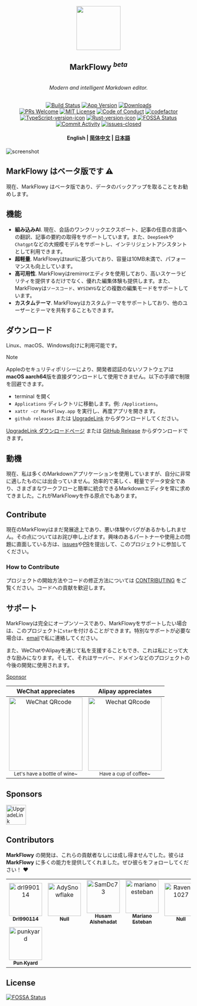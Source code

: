 <div align="center">
  <img align="center" src="./public/logo.png" width="120" height="120" />
</div>

<h2 align="center"/>MarkFlowy <sup><em>beta</em></sup></h2>
<div align='center'>
<br>
<em>Modern and intelligent Markdown editor.</em>
<br>
<br>
</div>

<div align="center">

[![Build Status][build-badge]][build]
[![App Version][version-badge]][release]
[![Downloads][downloads-badge]][release]
<br/>
[![PRs Welcome][prs-welcome-badge]][prs-welcome]
[![MIT License][license-badge]][license]
[![Code of Conduct][coc-badge]][coc]
[![codefactor]](https://www.codefactor.io/repository/github/drl990114/markflowy)
<br/>
[![TypeScript-version-icon]](https://www.typescriptlang.org/)
[![Rust-version-icon]](https://www.rust-lang.org/)
[![FOSSA Status](https://app.fossa.com/api/projects/git%2Bgithub.com%2Fdrl990114%2FMarkFlowy.svg?type=shield)](https://app.fossa.com/projects/git%2Bgithub.com%2Fdrl990114%2FMarkFlowy?ref=badge_shield)
<br/>
[![Commit Activity][commit-badge]][commit]
[![issues-closed]](https://github.com/drl990114/MarkFlowy/issues?q=sort%3Aupdated-desc+is%3Aissue+is%3Aclosed)
</div>

<h4 align="center"><strong>English</strong> | <a href="./README_CN.md">简体中文</a> | <a href="./README_JA.md">日本語</a></h4>

<img src="./public/home-en1.png" alt="screenshot" />

## MarkFlowy はベータ版です ⚠️

現在、MarkFlowy はベータ版であり、データのバックアップを取ることをお勧めします。

## 機能

- **組み込みAI**. 現在、会話のワンクリックエクスポート、記事の任意の言語への翻訳、記事の要約の取得をサポートしています。また、`DeepSeek`や`Chatgpt`などの大規模モデルをサポートし、インテリジェントアシスタントとして利用できます。
- **超軽量**. MarkFlowyはtauriに基づいており、容量は10MB未満で、パフォーマンスも向上しています。
- **高可用性**. MarkFlowyはremirrorエディタを使用しており、高いスケーラビリティを提供するだけでなく、優れた編集体験も提供します。また、MarkFlowyは`ソースコード`、`WYSIWYG`などの複数の編集モードをサポートしています。
- **カスタムテーマ**. MarkFlowyはカスタムテーマをサポートしており、他のユーザーとテーマを共有することもできます。

## ダウンロード

Linux、macOS、Windows向けに利用可能です。

> [!NOTE]
> Appleのセキュリティポリシーにより、開発者認証のないソフトウェアは**macOS aarch64**版を直接ダウンロードして使用できません。以下の手順で制限を回避できます。
> - terminal を開く
> - `Applications` ディレクトリに移動します。例: `/Applications`。
> - `xattr -cr MarkFlowy.app` を実行し、再度アプリを開きます。
> - `github releases` または [UpgradeLink](https://download.upgrade.toolsetlink.com/download?appKey=xpn68m4j5qU0Y1rfDYFHaA) からダウンロードしてください。

[UpgradeLink ダウンロードページ](https://download.upgrade.toolsetlink.com/download?appKey=xpn68m4j5qU0Y1rfDYFHaA) または [GitHub Release](https://github.com/drl990114/MarkFlowy/releases) からダウンロードできます。

## 動機
現在、私は多くのMarkdownアプリケーションを使用していますが、自分に非常に適したものには出会っていません。効率的で美しく、軽量でデータ安全であり、さまざまなワークフローと簡単に統合できるMarkdownエディタを常に求めてきました。これがMarkFlowyを作る原点でもあります。

## Contribute

現在のMarkFlowyはまだ発展途上であり、悪い体験やバグがあるかもしれません。その点についてはお詫び申し上げます。興味のあるパートナーや使用上の問題に直面している方は、[issues](https://github.com/drl990114/MarkFlowy/issues/new)や[PR](https://github.com/drl990114/MarkFlowy/compare)を提出して、このプロジェクトに参加してください。

### How to Contribute

プロジェクトの開始方法やコードの修正方法については [CONTRIBUTING](./docs/en/Community/CONTRIBUTING.md) をご覧ください。コードへの貢献を歓迎します。

## サポート

MarkFlowyは完全にオープンソースであり、MarkFlowyをサポートしたい場合は、このプロジェクトに`star`を付けることができます。特別なサポートが必要な場合は、[email](mailto:drl990114@gmail.com)で私に連絡してください。

また、WeChatやAlipayを通じて私を支援することもでき、これは私にとって大きな励みになります。そして、それはサーバー、ドメインなどのプロジェクトの今後の開発に使用されます。

[Sponsor](https://drl990114.github.io/sponsor)

| WeChat appreciates | Alipay appreciates |
| :-: | :-: |
| <img src="https://drl990114.github.io/images/wxpay.png" alt="WeChat QRcode" width=200> <br><small>Let's have a bottle of wine~</small> | <img src="https://drl990114.github.io/images/alipay.png" alt="Wechat QRcode" width=200> <br><small>Have a cup of coffee~</small> |

## Sponsors

<a href="https://www.toolsetlink.com">
  <img height="54" alt="UpgradeLink" src="./public/sponsors/UpgradeLink_1.png" />
</a>

## Contributors

**MarkFlowy** の開発は、これらの貢献者なしには成し得ませんでした。彼らは **MarkFlowy** に多くの能力を提供してくれました。ぜひ彼らをフォローしてください！ ❤️

<!-- readme: contributors -start -->
<table>
<tr>
    <td align="center">
        <a href="https://github.com/drl990114">
            <img src="https://avatars.githubusercontent.com/u/48054715?v=4" width="90;" alt="drl990114"/>
            <br />
            <sub><b>Drl990114</b></sub>
        </a>
    </td>
    <td align="center">
        <a href="https://github.com/AdySnowflake">
            <img src="https://avatars.githubusercontent.com/u/163967164?v=4" width="90;" alt="AdySnowflake"/>
            <br />
            <sub><b>Null</b></sub>
        </a>
    </td>
    <td align="center">
        <a href="https://github.com/SamDc73">
            <img src="https://avatars.githubusercontent.com/u/144215270?v=4" width="90;" alt="SamDc73"/>
            <br />
            <sub><b>Husam Alshehadat</b></sub>
        </a>
    </td>
    <td align="center">
        <a href="https://github.com/marianoesteban">
            <img src="https://avatars.githubusercontent.com/u/3076449?v=4" width="90;" alt="marianoesteban"/>
            <br />
            <sub><b>Mariano Esteban</b></sub>
        </a>
    </td>
    <td align="center">
        <a href="https://github.com/Raven-1027">
            <img src="https://avatars.githubusercontent.com/u/83693755?v=4" width="90;" alt="Raven-1027"/>
            <br />
            <sub><b>Null</b></sub>
        </a>
    </td>
    <td align="center">
        <a href="https://github.com/chiefass">
            <img src="https://avatars.githubusercontent.com/u/106591791?v=4" width="90;" alt="chiefass"/>
            <br />
            <sub><b>Chiefass</b></sub>
        </a>
    </td>
    <td align="center">
        <a href="https://github.com/fossabot">
            <img src="https://avatars.githubusercontent.com/u/29791463?v=4" width="90;" alt="fossabot"/>
            <br />
            <sub><b>Fossabot</b></sub>
        </a>
    </td></tr>
<tr>
    <td align="center">
        <a href="https://github.com/punkyard">
            <img src="https://avatars.githubusercontent.com/u/59349105?v=4" width="90;" alt="punkyard"/>
            <br />
            <sub><b>Pun Kyard</b></sub>
        </a>
    </td></tr>
</table>
<!-- readme: contributors -end -->

<!-- badges -->
[build-badge]: https://img.shields.io/github/actions/workflow/status/drl990114/MarkFlowy/nodejs.yml.svg?style=flat-square
[build]: https://github.com/drl990114/MarkFlowy/actions/workflows/nodejs.yml
[downloads-badge]:  https://img.shields.io/github/downloads/drl990114/MarkFlowy/total?label=downloads&style=flat-square
[license-badge]: https://img.shields.io/badge/license-AGPL-purple.svg?style=flat-square
[license]: https://opensource.org/licenses/AGPL-3.0
[release]: https://github.com/drl990114/MarkFlowy/releases
[prs-welcome-badge]: https://img.shields.io/badge/PRs-welcome-brightgreen.svg?style=flat-square
[prs-welcome]: https://github.com/drl990114/MarkFlowy/blob/main/CONTRIBUTING.md
[coc-badge]: https://img.shields.io/badge/code%20of-conduct-ff69b4.svg?style=flat-square
[coc]: https://github.com/drl990114/MarkFlowy/blob/main/CODE_OF_CONDUCT.md
[commit-badge]: https://img.shields.io/github/commit-activity/m/drl990114/MarkFlowy?color=%23ff9900&style=flat-square
[commit]: https://github.com/drl990114/MarkFlowy
[version-badge]: https://img.shields.io/github/v/release/drl990114/MarkFlowy?color=%239accfe&label=version&style=flat-square
[rust-version-icon]: https://img.shields.io/badge/Rust-1.85.0-dea584?style=flat-square
[typescript-version-icon]: https://img.shields.io/github/package-json/dependency-version/drl990114/MarkFlowy/dev/typescript?label=TypeScript&style=flat-square
[codefactor]: https://www.codefactor.io/repository/github/drl990114/markflowy/badge/main?style=flat-square
[issues-closed]: https://img.shields.io/github/issues-closed/drl990114/MarkFlowy.svg?style=flat-square


## License
[![FOSSA Status](https://app.fossa.com/api/projects/git%2Bgithub.com%2Fdrl990114%2FMarkFlowy.svg?type=large)](https://app.fossa.com/projects/git%2Bgithub.com%2Fdrl990114%2FMarkFlowy?ref=badge_large)
